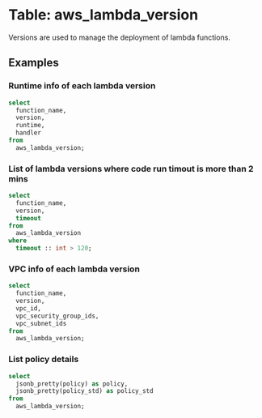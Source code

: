 # Table: aws_lambda_version

Versions are used to manage the deployment of lambda functions.

## Examples

### Runtime info of each lambda version

```sql
select
  function_name,
  version,
  runtime,
  handler
from
  aws_lambda_version;
```

### List of lambda versions where code run timout is more than 2 mins

```sql
select
  function_name,
  version,
  timeout
from
  aws_lambda_version
where
  timeout :: int > 120;
```

### VPC info of each lambda version

```sql
select
  function_name,
  version,
  vpc_id,
  vpc_security_group_ids,
  vpc_subnet_ids
from
  aws_lambda_version;
```

### List policy details

```sql
select
  jsonb_pretty(policy) as policy,
  jsonb_pretty(policy_std) as policy_std
from
  aws_lambda_version;
```
